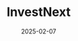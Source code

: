 ---  
layout: startup_page  
title: "InvestNext"  
id: "investnext.com"  
permalink: "/investnextinvestnext.com02072025/"  
website: "https://www.investnext.com"  
funding_round: "Series B"  
funding_amount: "$15M"  
investors: "Beringea, Whitecap Venture Partners"  
about: "InvestNext is a real estate investment management platform designed to help firms manage capital more efficiently and navigate regulatory complexities. The platform offers digital solutions for investor subscription, secure payments, waterfall distributions, and automated cap table management. InvestNext serves over 1,600 GP clients and manages over 70,000 global investors."  
markets: "Fintech, Consulting, Financial Services, Real Estate Investment, Funding Platform"  
hq: "Detroit, Michigan, United States"  
founded_year: "2016"  
linkedin: "https://www.linkedin.com/company/investnext"  
twitter: "https://twitter.com/invest_next"  
instagram: ""  
facebook: "https://www.facebook.com/investnext"  
crunchbase: "https://www.crunchbase.com/organization/investnext"  
pitchbook: "https://pitchbook.com/profiles/company/323049-07"  

date_display: "07-Feb-2025"  
date: "2025-02-07"

# SEO Optimization  
meta_title: "InvestNext - Series B Funding ($15M)"  
meta_description: "InvestNext, InvestNext is a real estate investment management platform designed to help firms manage capital more efficiently and navigate regulatory complexities..."  
meta_keywords: "InvestNext, Fintech, Consulting, Financial Services, Real Estate Investment, Funding Platform, Series B funding"  
canonical_url: "https://startup.projectstartups.com/investnextinvestnext.com02072025/"  
---